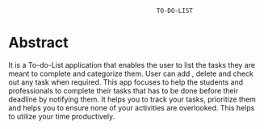                                              TO-DO-LIST

# Abstract
It is a To-do-List application that enables the user to list the tasks they are meant to complete and categorize them. User can add , delete and check out any task when required.
This app  focuses to help the students and professionals to complete their tasks that has to  be done before their deadline by notifying them.
It helps you to track your tasks, prioritize them and helps you to ensure none of your activities are overlooked.
This helps to utilize your time productively.
